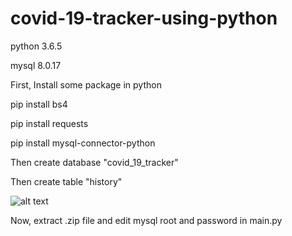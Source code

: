 # covid-19-tracker-using-python

python 3.6.5

mysql 8.0.17


First, Install some package in python

pip install bs4

pip install requests

pip install mysql-connector-python


Then create database "covid_19_tracker"

Then create table "history"

![alt text](https://github.com/chetanguptamrt/covid-19-tracker-using-python/blob/main/db.PNG)

Now, extract .zip file and edit mysql root and password in main.py
